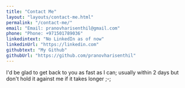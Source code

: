 ```yaml
---
title: "Contact Me"
layout: "layouts/contact-me.html"
permalink: "/contact-me/"
email: "Email: pranovharisenthil@gmail.com"
phone: "Phone: +971501789036"
linkedintext: "No LinkedIn as of now"
linkedinUrl: "https://linkedin.com"
githubtext: "My Github"
githubUrl: "https://github.com/pranovharisenthil"
---
```


I'd be glad to get back to you as fast as I can; usually within 2 days but don't hold it against me if it takes longer ;-;